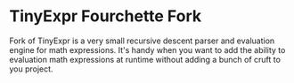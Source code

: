  
# TinyExpr Fourchette Fork

Fork of TinyExpr is a very small recursive descent parser and evaluation engine for
math expressions. It's handy when you want to add the ability to evaluation
math expressions at runtime without adding a bunch of cruft to you project.
 
